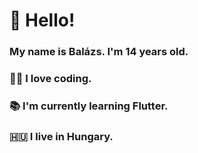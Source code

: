 # 👋 Hello!
### My name is Balázs. I'm 14 years old.
### 👨‍💻 I love coding.
### 📚 I'm currently learning Flutter.
### 🇭🇺 I live in Hungary.

